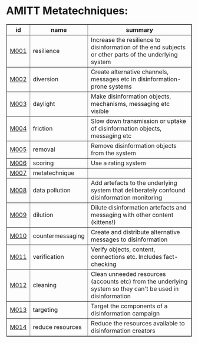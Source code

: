 # AMITT Metatechniques:

<table border="1">
<tr>
<th>id</th>
<th>name</th>
<th>summary</th>
</tr>
<tr>
<td><a href="metatechniques/M001.md">M001</a></td>
<td>resilience</td>
<td>Increase the resilience to disinformation of the end subjects or other parts of the underlying system</td>
</tr>
<tr>
<td><a href="metatechniques/M002.md">M002</a></td>
<td>diversion</td>
<td>Create alternative channels, messages etc in disinformation-prone systems</td>
</tr>
<tr>
<td><a href="metatechniques/M003.md">M003</a></td>
<td>daylight</td>
<td>Make disinformation objects, mechanisms, messaging etc visible</td>
</tr>
<tr>
<td><a href="metatechniques/M004.md">M004</a></td>
<td>friction</td>
<td>Slow down transmission or uptake of disinformation objects, messaging etc</td>
</tr>
<tr>
<td><a href="metatechniques/M005.md">M005</a></td>
<td>removal</td>
<td>Remove disinformation objects from the system</td>
</tr>
<tr>
<td><a href="metatechniques/M006.md">M006</a></td>
<td>scoring</td>
<td>Use a rating system</td>
</tr>
<tr>
<td><a href="metatechniques/M007.md">M007</a></td>
<td>metatechnique</td>
<td></td>
</tr>
<tr>
<td><a href="metatechniques/M008.md">M008</a></td>
<td>data pollution</td>
<td>Add artefacts to the underlying system that deliberately confound disinformation monitoring</td>
</tr>
<tr>
<td><a href="metatechniques/M009.md">M009</a></td>
<td>dilution</td>
<td>Dilute disinformation artefacts and messaging with other content (kittens!)</td>
</tr>
<tr>
<td><a href="metatechniques/M010.md">M010</a></td>
<td>countermessaging</td>
<td>Create and distribute alternative messages to disinformation</td>
</tr>
<tr>
<td><a href="metatechniques/M011.md">M011</a></td>
<td>verification</td>
<td>Verify objects, content, connections etc. Includes fact-checking</td>
</tr>
<tr>
<td><a href="metatechniques/M012.md">M012</a></td>
<td>cleaning</td>
<td>Clean unneeded resources (accounts etc) from the underlying system so they can't be used in disinformation</td>
</tr>
<tr>
<td><a href="metatechniques/M013.md">M013</a></td>
<td>targeting</td>
<td>Target the components of a disinformation campaign</td>
</tr>
<tr>
<td><a href="metatechniques/M014.md">M014</a></td>
<td>reduce resources</td>
<td>Reduce the resources available to disinformation creators</td>
</tr>
</table>
